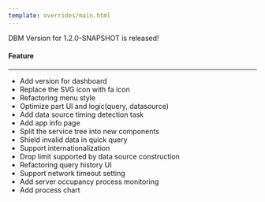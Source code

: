 ```yaml
---
template: overrides/main.html
---
```


DBM Version for 1.2.0-SNAPSHOT is released!

#### Feature
---

- Add version for dashboard
- Replace the SVG icon with fa icon
- Refactoring menu style
- Optimize part UI and logic(query, datasource)
- Add data source timing detection task
- Add app info page
- Split the service tree into new components
- Shield invalid data in quick query
- Support internationalization
- Drop limit supported by data source construction
- Refactoring query history UI
- Support network timeout setting
- Add server occupancy process monitoring
- Add process chart
